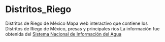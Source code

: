# Distritos_Riego
Distritos de Riego de México
Mapa web interactivo que contiene los Distritos de Riego de México, presas y principales ríos
La información fue obtenida del [Sistema Nacional de Información del Agua](http://sina.conagua.gob.mx/sina/)
